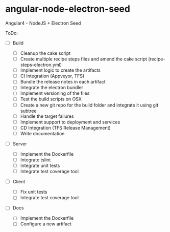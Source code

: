 # angular-node-electron-seed
Angular4 - NodeJS + Electron Seed

ToDo:

-[ ] Build

    - [ ] Cleanup the cake script
    - [ ] Create multiple recipe steps files and amend the cake script (recipe-steps-electron.yml)
    - [ ] Implement logic to create the artifacts
    - [ ] CI Integration (Appveyor, TFS)    
    - [ ] Bundle the release notes in each artifact
    - [ ] Integrate the electron bundler
    - [ ] Implement versioning of the files
    - [ ] Test the build scripts on OSX
    - [ ] Create a new git repo for the build folder and integrate it using git subtree
    - [ ] Handle the target failures
    - [ ] Implement support to deployment and services
    - [ ] CD Integration (TFS Release Management)
    - [ ] Write documentation

-[ ] Server

    - [ ] Implement the Dockerfile
    - [ ] Integrate tslint
    - [ ] Integrate unit tests
    - [ ] Integrate test coverage tool

-[ ] Client

    - [ ] Fix unit tests
    - [ ] Integrate test coverage tool

-[ ] Docs

    - [ ] Implement the Dockerfile
    - [ ] Configure a new artifact
